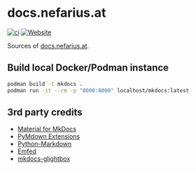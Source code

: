# docs.nefarius.at

[![ci](https://github.com/nefarius/docs.nefarius.at/actions/workflows/ci.yml/badge.svg)](https://github.com/nefarius/docs.nefarius.at/actions/workflows/ci.yml) [![Website](https://img.shields.io/website-up-down-green-red/https/docs.nefarius.at.svg?label=docs.nefarius.at)](https://docs.nefarius.at/)

Sources of [docs.nefarius.at](https://docs.nefarius.at/).

## Build local Docker/Podman instance

```bash
podman build -t mkdocs .
podman run -it --rm -p "8000:8000" localhost/mkdocs:latest
```

## 3rd party credits

- [Material for MkDocs](https://squidfunk.github.io/mkdocs-material/)
- [PyMdown Extensions](https://facelessuser.github.io/pymdown-extensions/extensions/arithmatex/)
- [Python-Markdown](https://python-markdown.github.io/)
- [Emfed](https://github.com/sampsyo/emfed)
- [mkdocs-glightbox](https://github.com/Blueswen/mkdocs-glightbox)

